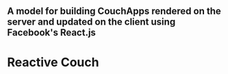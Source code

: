 ## A model for building CouchApps rendered on the server and updated on the client using Facebook's React.js

# Reactive Couch



